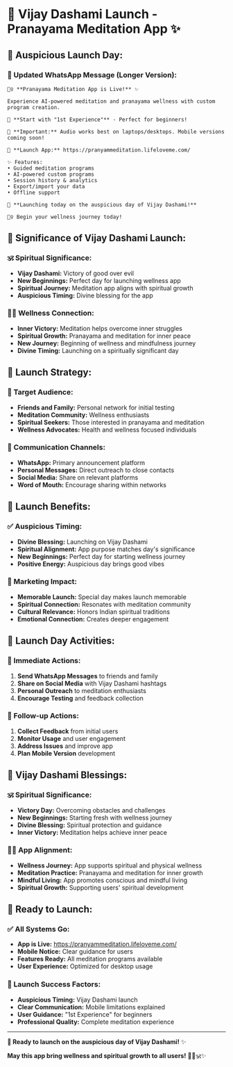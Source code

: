 # 🎉 **Vijay Dashami Launch - Pranayama Meditation App** ✨

## 🚀 **Auspicious Launch Day:**

### **📱 Updated WhatsApp Message (Longer Version):**

```
🧘‍♀️ **Pranayama Meditation App is Live!** ✨

Experience AI-powered meditation and pranayama wellness with custom program creation.

🌅 **Start with "1st Experience"** - Perfect for beginners!

📱 **Important:** Audio works best on laptops/desktops. Mobile versions coming soon!

🔗 **Launch App:** https://pranyammeditation.lifeloveme.com/

✨ Features:
• Guided meditation programs
• AI-powered custom programs  
• Session history & analytics
• Export/import your data
• Offline support

🎉 **Launching today on the auspicious day of Vijay Dashami!** 

🧘‍♀️ Begin your wellness journey today!
```

## 🎯 **Significance of Vijay Dashami Launch:**

### **🕉️ Spiritual Significance:**
- **Vijay Dashami:** Victory of good over evil
- **New Beginnings:** Perfect day for launching wellness app
- **Spiritual Journey:** Meditation app aligns with spiritual growth
- **Auspicious Timing:** Divine blessing for the app

### **🧘‍♀️ Wellness Connection:**
- **Inner Victory:** Meditation helps overcome inner struggles
- **Spiritual Growth:** Pranayama and meditation for inner peace
- **New Journey:** Beginning of wellness and mindfulness journey
- **Divine Timing:** Launching on a spiritually significant day

## 📱 **Launch Strategy:**

### **🎯 Target Audience:**
- **Friends and Family:** Personal network for initial testing
- **Meditation Community:** Wellness enthusiasts
- **Spiritual Seekers:** Those interested in pranayama and meditation
- **Wellness Advocates:** Health and wellness focused individuals

### **📱 Communication Channels:**
- **WhatsApp:** Primary announcement platform
- **Personal Messages:** Direct outreach to close contacts
- **Social Media:** Share on relevant platforms
- **Word of Mouth:** Encourage sharing within networks

## 🎉 **Launch Benefits:**

### **✅ Auspicious Timing:**
- **Divine Blessing:** Launching on Vijay Dashami
- **Spiritual Alignment:** App purpose matches day's significance
- **New Beginnings:** Perfect day for starting wellness journey
- **Positive Energy:** Auspicious day brings good vibes

### **🎯 Marketing Impact:**
- **Memorable Launch:** Special day makes launch memorable
- **Spiritual Connection:** Resonates with meditation community
- **Cultural Relevance:** Honors Indian spiritual traditions
- **Emotional Connection:** Creates deeper engagement

## 🚀 **Launch Day Activities:**

### **📱 Immediate Actions:**
1. **Send WhatsApp Messages** to friends and family
2. **Share on Social Media** with Vijay Dashami hashtags
3. **Personal Outreach** to meditation enthusiasts
4. **Encourage Testing** and feedback collection

### **🎯 Follow-up Actions:**
1. **Collect Feedback** from initial users
2. **Monitor Usage** and user engagement
3. **Address Issues** and improve app
4. **Plan Mobile Version** development

## 🎉 **Vijay Dashami Blessings:**

### **🕉️ Spiritual Significance:**
- **Victory Day:** Overcoming obstacles and challenges
- **New Beginnings:** Starting fresh with wellness journey
- **Divine Blessing:** Spiritual protection and guidance
- **Inner Victory:** Meditation helps achieve inner peace

### **🧘‍♀️ App Alignment:**
- **Wellness Journey:** App supports spiritual and physical wellness
- **Meditation Practice:** Pranayama and meditation for inner growth
- **Mindful Living:** App promotes conscious and mindful living
- **Spiritual Growth:** Supporting users' spiritual development

## 📱 **Ready to Launch:**

### **✅ All Systems Go:**
- **App is Live:** https://pranyammeditation.lifeloveme.com/
- **Mobile Notice:** Clear guidance for users
- **Features Ready:** All meditation programs available
- **User Experience:** Optimized for desktop usage

### **🎯 Launch Success Factors:**
- **Auspicious Timing:** Vijay Dashami launch
- **Clear Communication:** Mobile limitations explained
- **User Guidance:** "1st Experience" for beginners
- **Professional Quality:** Complete meditation experience

---

**🎉 Ready to launch on the auspicious day of Vijay Dashami!** ✨

**May this app bring wellness and spiritual growth to all users!** 🧘‍♀️🕉️✨
